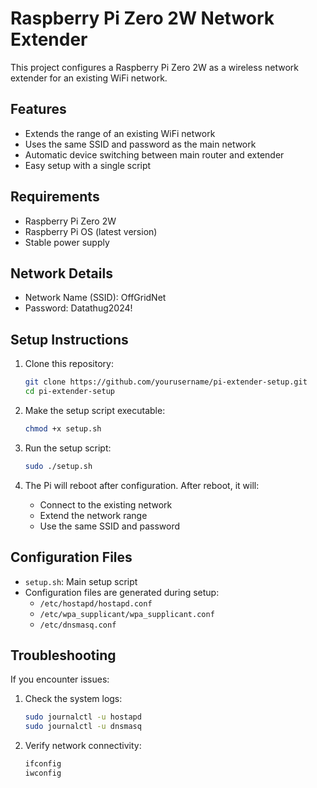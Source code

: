 # Raspberry Pi Zero 2W Network Extender

This project configures a Raspberry Pi Zero 2W as a wireless network extender for an existing WiFi network.

## Features
- Extends the range of an existing WiFi network
- Uses the same SSID and password as the main network
- Automatic device switching between main router and extender
- Easy setup with a single script

## Requirements
- Raspberry Pi Zero 2W
- Raspberry Pi OS (latest version)
- Stable power supply

## Network Details
- Network Name (SSID): OffGridNet
- Password: Datathug2024!

## Setup Instructions

1. Clone this repository:
   ```bash
   git clone https://github.com/yourusername/pi-extender-setup.git
   cd pi-extender-setup
   ```

2. Make the setup script executable:
   ```bash
   chmod +x setup.sh
   ```

3. Run the setup script:
   ```bash
   sudo ./setup.sh
   ```

4. The Pi will reboot after configuration. After reboot, it will:
   - Connect to the existing network
   - Extend the network range
   - Use the same SSID and password

## Configuration Files
- `setup.sh`: Main setup script
- Configuration files are generated during setup:
  - `/etc/hostapd/hostapd.conf`
  - `/etc/wpa_supplicant/wpa_supplicant.conf`
  - `/etc/dnsmasq.conf`

## Troubleshooting
If you encounter issues:
1. Check the system logs:
   ```bash
   sudo journalctl -u hostapd
   sudo journalctl -u dnsmasq
   ```
2. Verify network connectivity:
   ```bash
   ifconfig
   iwconfig
   ``` 